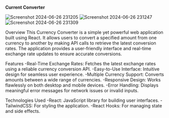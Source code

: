 **Current Converter**

![Screenshot 2024-06-26 231205](https://github.com/PrajwalAL22/Currency-Converter/assets/144423812/deac9b13-eff1-4e91-9547-a8f6b99d1ab7)
![Screenshot 2024-06-26 231247](https://github.com/PrajwalAL22/Currency-Converter/assets/144423812/70e44cd8-6e18-4e1b-a136-992cc134129f)
![Screenshot 2024-06-26 231309](https://github.com/PrajwalAL22/Currency-Converter/assets/144423812/f56db31c-3733-4abe-a6ab-2154d694fa8d)



Overview
This Currency Converter is a simple yet powerful web application built using React. It allows users to convert a specified amount from one currency to another by making API calls to retrieve the latest conversion rates. The application provides a user-friendly interface and real-time exchange rate updates to ensure accurate conversions.

Features
-Real-Time Exchange Rates: Fetches the latest exchange rates using a reliable currency conversion API.
-Easy-to-Use Interface: Intuitive design for seamless user experience.
-Multiple Currency Support: Converts amounts between a wide range of currencies.
-Responsive Design: Works flawlessly on both desktop and mobile devices.
-Error Handling: Displays meaningful error messages for network issues or invalid inputs.

Technologies Used
-React: JavaScript library for building user interfaces.
-TailwindCSS: For styling the application.
-React Hooks: For managing state and side effects. 
